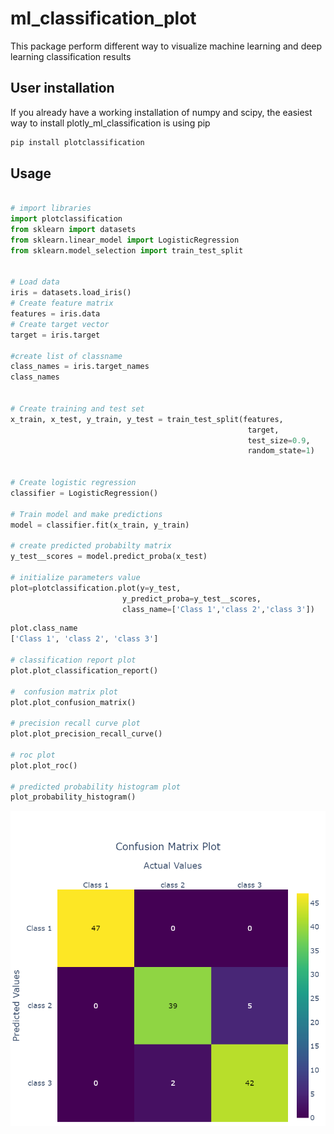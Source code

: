 # ml_classification_plot
This package perform different way to visualize machine learning  and deep learning classification results

## User installation
If you already have a working installation of numpy and scipy, the easiest way to install plotly_ml_classification is using pip
```bash
pip install plotclassification
```

## Usage

```python

# import libraries
import plotclassification 
from sklearn import datasets 
from sklearn.linear_model import LogisticRegression
from sklearn.model_selection import train_test_split 


# Load data
iris = datasets.load_iris()
# Create feature matrix
features = iris.data
# Create target vector 
target = iris.target

#create list of classname 
class_names = iris.target_names
class_names


# Create training and test set 
x_train, x_test, y_train, y_test = train_test_split(features,
                                                     target,
                                                     test_size=0.9, 
                                                     random_state=1)


# Create logistic regression 
classifier = LogisticRegression()

# Train model and make predictions
model = classifier.fit(x_train, y_train)

# create predicted probabilty matrix 
y_test__scores = model.predict_proba(x_test)

# initialize parameters value
plot=plotclassification.plot(y=y_test,
	                     y_predict_proba=y_test__scores,
	                     class_name=['Class 1','class 2','class 3'])

```

```python
plot.class_name
['Class 1', 'class 2', 'class 3']

# classification report plot
plot.plot_classification_report()

#  confusion matrix plot
plot.plot_confusion_matrix()

# precision recall curve plot
plot.plot_precision_recall_curve()

# roc plot
plot.plot_roc()

# predicted probability histogram plot
plot_probability_histogram()

```

![confusion matrix plot](https://github.com/vishalbpatil1/ml_classification_plot/blob/main/confusion%20matrix.png)
